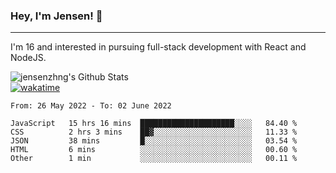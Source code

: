 ### Hey, I'm Jensen! 👋

---

I'm 16 and interested in pursuing full-stack development with React and NodeJS.

![jensenzhng's Github Stats](https://github-readme-stats.vercel.app/api?username=jensenzhng&theme=dark&show_icons=true&count_private=true)
<br />
[![wakatime](https://wakatime.com/badge/user/cbfc263d-3611-4e36-8278-8fad45fe3f62.svg)](https://wakatime.com/@cbfc263d-3611-4e36-8278-8fad45fe3f62)

<!--START_SECTION:waka-->

```text
From: 26 May 2022 - To: 02 June 2022

JavaScript   15 hrs 16 mins  █████████████████████░░░░   84.40 %
CSS          2 hrs 3 mins    ██▓░░░░░░░░░░░░░░░░░░░░░░   11.33 %
JSON         38 mins         █░░░░░░░░░░░░░░░░░░░░░░░░   03.54 %
HTML         6 mins          ░░░░░░░░░░░░░░░░░░░░░░░░░   00.60 %
Other        1 min           ░░░░░░░░░░░░░░░░░░░░░░░░░   00.11 %
```

<!--END_SECTION:waka-->
